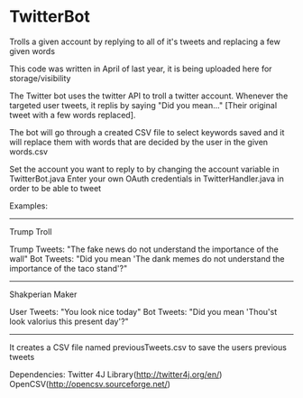# TwitterBot
Trolls a given account by replying to all of it's tweets and replacing a few given words

This code was written in April of last year, it is being uploaded here for storage/visibility


The Twitter bot uses the twitter API to troll a twitter account. Whenever the targeted user tweets, it replis by saying "Did you mean..." [Their original tweet with a few words replaced].

The bot will go through a created CSV file to select keywords saved and it will replace them with words that are decided by the user in the given words.csv 

Set the account you want to reply to by changing the account variable in TwitterBot.java
Enter your own OAuth credentials in TwitterHandler.java in order to be able to tweet 

Examples: 
______________________________
Trump Troll

Trump Tweets: "The fake news do not understand the importance of the wall"
Bot Tweets: "Did you mean 'The dank memes do not understand the importance of the taco stand'?"
______________________________

Shakperian Maker

User Tweets: "You look nice today"
Bot Tweets: "Did you mean 'Thou'st look valorius this present day'?"
______________________________


It creates a CSV file named previousTweets.csv to save the users previous tweets 

Dependencies:
Twitter 4J Library(http://twitter4j.org/en/)
OpenCSV(http://opencsv.sourceforge.net/)
